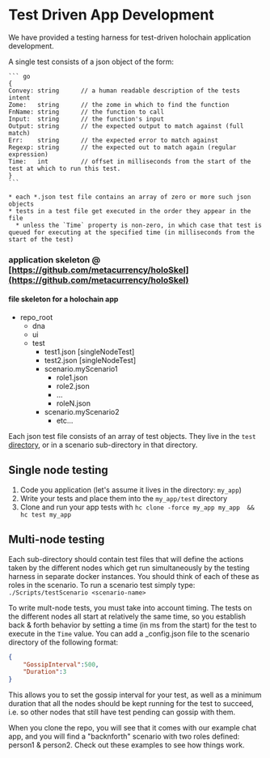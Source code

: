 # Test Driven App Development

We have provided a testing harness for test-driven holochain application development.

A single test consists of a json object of the form:

    ``` go
    {
	Convey: string      // a human readable description of the tests intent
	Zome:   string      // the zome in which to find the function
	FnName: string      // the function to call
	Input:  string      // the function's input
	Output: string      // the expected output to match against (full match)
	Err:    string      // the expected error to match against
	Regexp: string      // the expected out to match again (regular expression)
	Time:   int         // offset in milliseconds from the start of the test at which to run this test.
    }
    ```

    * each *.json test file contains an array of zero or more such json objects
    * tests in a test file get executed in the order they appear in the file 
      * unless the `Time` property is non-zero, in which case that test is queued for executing at the specified time (in milliseconds from the start of the test)


### application skeleton @ [https://github.com/metacurrency/holoSkel](https://github.com/metacurrency/holoSkel)
#### file skeleton for a holochain app
- repo_root
  - dna
  - ui
  - test
    - test1.json [singleNodeTest]
    - test2.json [singleNodeTest]
    - scenario.myScenario1
      - role1.json
      - role2.json
      - ...
      - roleN.json
    - scenario.myScenario2
      - etc...

Each json test file consists of an array of test objects. They live in the `test` [directory](File-Locations), or in a scenario sub-directory in that directory.  

## Single node testing
1. Code you application (let's assume it lives in the directory: `my_app`)
2. Write your tests and place them into the `my_app/test` directory
3. Clone and run your app tests with `hc clone -force my_app my_app  && hc test my_app`

## Multi-node testing

Each sub-directory should contain test files that will define the actions taken by the different nodes which get run simultaneously by the testing harness in separate docker instances.  You should think of each of these as roles in the scenario.  To run a scenario test simply type: `./Scripts/testScenario <scenario-name>`

To write mult-node tests, you must take into account timing.  The tests on the different nodes all start at relatively the same time, so you establish back & forth behavior by setting a time (in ms from the start) for the test to execute in the `Time` value.  You can add a _config.json file to the scenario directory of the following format:
``` json
{
    "GossipInterval":500,
    "Duration":3
}
```
This allows you to set the gossip interval for your test, as well as a minimum duration that all the nodes should be kept running for the test to succeed, i.e. so other nodes that still have test pending can gossip with them.

When you clone the repo, you will see that it comes with our example chat app, and you will find a "backnforth" scenario with two roles defined: person1 & person2.  Check out these examples to see how things work.

